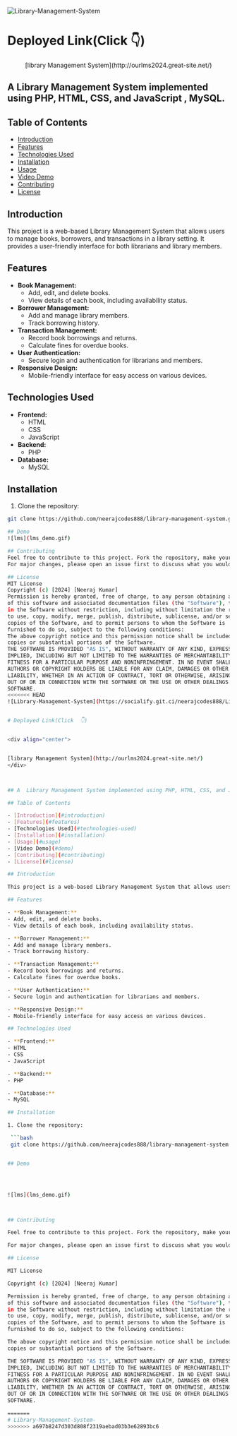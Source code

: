 ![Library-Management-System](https://socialify.git.ci/neerajcodes888/Library-Management-System/image?font=Raleway&language=1&name=1&pattern=Charlie%20Brown&stargazers=1&theme=Dark)
# Deployed Link(Click  👇)

<div align="center">
  [library Management System](http://ourlms2024.great-site.net/)
</div>

## A  Library Management System implemented using PHP, HTML, CSS, and JavaScript , MySQL.

## Table of Contents
- [Introduction](#introduction)
- [Features](#features)
- [Technologies Used](#technologies-used)
- [Installation](#installation)
- [Usage](#usage)
- [Video Demo](#demo)
- [Contributing](#contributing)
- [License](#license)

## Introduction
This project is a web-based Library Management System that allows users to manage books, borrowers, and transactions in a library setting. It provides a user-friendly interface for both librarians and library members.

## Features
- **Book Management:**
  - Add, edit, and delete books.
  - View details of each book, including availability status.
- **Borrower Management:**
  - Add and manage library members.
  - Track borrowing history.
- **Transaction Management:**
  - Record book borrowings and returns.
  - Calculate fines for overdue books.
- **User Authentication:**
  - Secure login and authentication for librarians and members.
- **Responsive Design:**
  - Mobile-friendly interface for easy access on various devices.

## Technologies Used
- **Frontend:**
  - HTML
  - CSS
  - JavaScript
- **Backend:**
  - PHP
- **Database:**
  - MySQL

## Installation
1. Clone the repository:
  ```bash
  git clone https://github.com/neerajcodes888/library-management-system.git

## Demo
![lms](lms_demo.gif)

## Contributing
Feel free to contribute to this project. Fork the repository, make your changes, and submit a pull request.
For major changes, please open an issue first to discuss what you would like to change.

## License
MIT License
Copyright (c) [2024] [Neeraj Kumar]
Permission is hereby granted, free of charge, to any person obtaining a copy
of this software and associated documentation files (the "Software"), to deal
in the Software without restriction, including without limitation the rights
to use, copy, modify, merge, publish, distribute, sublicense, and/or sell
copies of the Software, and to permit persons to whom the Software is
furnished to do so, subject to the following conditions:
The above copyright notice and this permission notice shall be included in all
copies or substantial portions of the Software.
THE SOFTWARE IS PROVIDED "AS IS", WITHOUT WARRANTY OF ANY KIND, EXPRESS OR
IMPLIED, INCLUDING BUT NOT LIMITED TO THE WARRANTIES OF MERCHANTABILITY,
FITNESS FOR A PARTICULAR PURPOSE AND NONINFRINGEMENT. IN NO EVENT SHALL THE
AUTHORS OR COPYRIGHT HOLDERS BE LIABLE FOR ANY CLAIM, DAMAGES OR OTHER
LIABILITY, WHETHER IN AN ACTION OF CONTRACT, TORT OR OTHERWISE, ARISING FROM,
OUT OF OR IN CONNECTION WITH THE SOFTWARE OR THE USE OR OTHER DEALINGS IN THE
SOFTWARE.
<<<<<<< HEAD
![Library-Management-System](https://socialify.git.ci/neerajcodes888/Library-Management-System/image?font=Raleway&language=1&name=1&pattern=Charlie%20Brown&stargazers=1&theme=Dark)


# Deployed Link(Click  👇)


<div align="center">

  
  [library Management System](http://ourlms2024.great-site.net/)
</div>



## A  Library Management System implemented using PHP, HTML, CSS, and JavaScript , MySQL.

## Table of Contents

- [Introduction](#introduction)
- [Features](#features)
- [Technologies Used](#technologies-used)
- [Installation](#installation)
- [Usage](#usage)
- [Video Demo](#demo)
- [Contributing](#contributing)
- [License](#license)

## Introduction

This project is a web-based Library Management System that allows users to manage books, borrowers, and transactions in a library setting. It provides a user-friendly interface for both librarians and library members.

## Features

- **Book Management:**
  - Add, edit, and delete books.
  - View details of each book, including availability status.

- **Borrower Management:**
  - Add and manage library members.
  - Track borrowing history.

- **Transaction Management:**
  - Record book borrowings and returns.
  - Calculate fines for overdue books.

- **User Authentication:**
  - Secure login and authentication for librarians and members.

- **Responsive Design:**
  - Mobile-friendly interface for easy access on various devices.

## Technologies Used

- **Frontend:**
  - HTML
  - CSS
  - JavaScript

- **Backend:**
  - PHP

- **Database:**
  - MySQL

## Installation

1. Clone the repository:

   ```bash
   git clone https://github.com/neerajcodes888/library-management-system.git


## Demo




![lms](lms_demo.gif)



## Contributing

Feel free to contribute to this project. Fork the repository, make your changes, and submit a pull request.

For major changes, please open an issue first to discuss what you would like to change.

## License

MIT License

Copyright (c) [2024] [Neeraj Kumar]

Permission is hereby granted, free of charge, to any person obtaining a copy
of this software and associated documentation files (the "Software"), to deal
in the Software without restriction, including without limitation the rights
to use, copy, modify, merge, publish, distribute, sublicense, and/or sell
copies of the Software, and to permit persons to whom the Software is
furnished to do so, subject to the following conditions:

The above copyright notice and this permission notice shall be included in all
copies or substantial portions of the Software.

THE SOFTWARE IS PROVIDED "AS IS", WITHOUT WARRANTY OF ANY KIND, EXPRESS OR
IMPLIED, INCLUDING BUT NOT LIMITED TO THE WARRANTIES OF MERCHANTABILITY,
FITNESS FOR A PARTICULAR PURPOSE AND NONINFRINGEMENT. IN NO EVENT SHALL THE
AUTHORS OR COPYRIGHT HOLDERS BE LIABLE FOR ANY CLAIM, DAMAGES OR OTHER
LIABILITY, WHETHER IN AN ACTION OF CONTRACT, TORT OR OTHERWISE, ARISING FROM,
OUT OF OR IN CONNECTION WITH THE SOFTWARE OR THE USE OR OTHER DEALINGS IN THE
SOFTWARE.

=======
# Library-Management-System-
>>>>>>> a697b8247d303d808f2319aebad03b3e62893bc6
